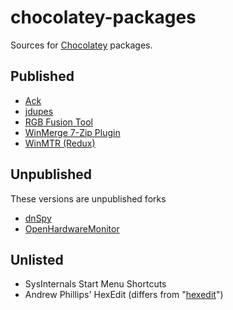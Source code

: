 chocolatey-packages
===================

Sources for [Chocolatey](https://chocolatey.org/) packages.

## Published

* [Ack](https://chocolatey.org/packages/ack)
* [jdupes](https://chocolatey.org/packages/jdupes)
* [RGB Fusion Tool](https://chocolatey.org/packages/rgbfusiontool)
* [WinMerge 7-Zip Plugin](https://chocolatey.org/packages/winmerge-7z)
* [WinMTR (Redux)](https://chocolatey.org/packages/winmtr-redux)

## Unpublished

These versions are unpublished forks

* [dnSpy](https://chocolatey.org/packages/dnspy)
* [OpenHardwareMonitor](https://chocolatey.org/packages/openhardwaremonitor)

## Unlisted

* SysInternals Start Menu Shortcuts
* Andrew Phillips' HexEdit (differs from "[hexedit](https://chocolatey.org/packages/hexedit)")
